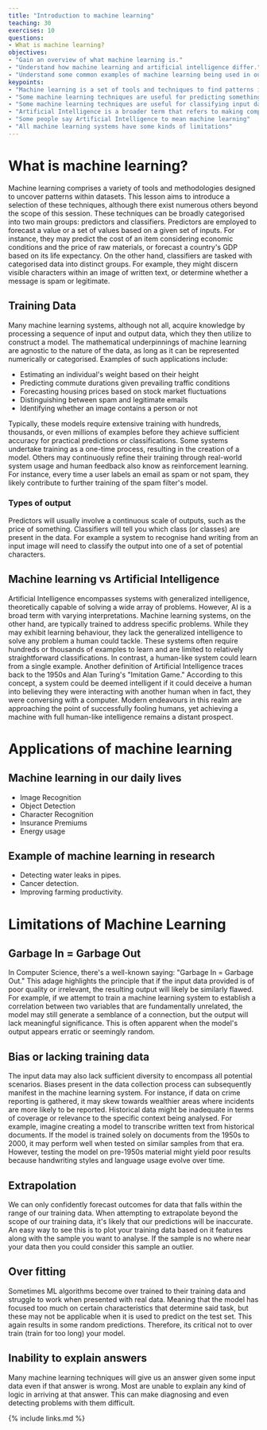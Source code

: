 ```yaml
---
title: "Introduction to machine learning"
teaching: 30
exercises: 10
questions:
- What is machine learning?
objectives:
- "Gain an overview of what machine learning is."
- "Understand how machine learning and artificial intelligence differ."
- "Understand some common examples of machine learning being used in our daily lives"
keypoints:
- "Machine learning is a set of tools and techniques to find patterns in data."
- "Some machine learning techniques are useful for predicting something given some input data."
- "Some machine learning techniques are useful for classifying input data and working out which class it belongs to."
- "Artificial Intelligence is a broader term that refers to making computers show human like intelligence."
- "Some people say Artificial Intelligence to mean machine learning"
- "All machine learning systems have some kinds of limitations"
---
```


# What is machine learning?

Machine learning comprises a variety of tools and methodologies designed to uncover patterns within datasets. This lesson aims to introduce a selection of these techniques, although there exist numerous others beyond the scope of this session.
These techniques can be broadly categorised into two main groups: predictors and classifiers. Predictors are employed to forecast a value or a set of values based on a given set of inputs. For instance, they may predict the cost of an item considering economic conditions and the price of raw materials, or forecast a country's GDP based on its life expectancy. On the other hand, classifiers are tasked with categorised data into distinct groups. For example, they might discern visible characters within an image of written text, or determine whether a message is spam or legitimate.


## Training Data

Many machine learning systems, although not all, acquire knowledge by processing a sequence of input and output data, which they then utilize to construct a model. The mathematical underpinnings of machine learning are agnostic to the nature of the data, as long as it can be represented numerically or categorised. Examples of such applications include:

* Estimating an individual's weight based on their height
* Predicting commute durations given prevailing traffic conditions
* Forecasting housing prices based on stock market fluctuations
* Distinguishing between spam and legitimate emails
* Identifying whether an image contains a person or not


Typically, these models require extensive training with hundreds, thousands, or even millions of examples before they achieve sufficient accuracy for practical predictions or classifications.
Some systems undertake training as a one-time process, resulting in the creation of a model. Others may continuously refine their training through real-world system usage and human feedback also know as reinforcement learning. For instance, every time a user labels an email as spam or not spam, they likely contribute to further training of the spam filter's model.

### Types of output

Predictors will usually involve a continuous scale of outputs, such as the price of something. Classifiers will tell you which class (or classes) are present in the data. For example a system to recognise hand writing from an input image will need to classify the output into one of a set of potential characters. 


## Machine learning vs Artificial Intelligence

Artificial Intelligence encompasses systems with generalized intelligence, theoretically capable of solving a wide array of problems. However, AI is a broad term with varying interpretations. Machine learning systems, on the other hand, are typically trained to address specific problems. While they may exhibit learning behaviour, they lack the generalized intelligence to solve any problem a human could tackle. These systems often require hundreds or thousands of examples to learn and are limited to relatively straightforward classifications. In contrast, a human-like system could learn from a single example.
Another definition of Artificial Intelligence traces back to the 1950s and Alan Turing's "Imitation Game." According to this concept, a system could be deemed intelligent if it could deceive a human into believing they were interacting with another human when in fact, they were conversing with a computer. Modern endeavours in this realm are approaching the point of successfully fooling humans, yet achieving a machine with full human-like intelligence remains a distant prospect.

# Applications of machine learning

## Machine learning in our daily lives

 * Image Recognition
 * Object Detection
 * Character Recognition 
 * Insurance Premiums
 * Energy usage


## Example of machine learning in research
 * Detecting water leaks in pipes.
 * Cancer detection.
 * Improving farming productivity.



# Limitations of Machine Learning

## Garbage In = Garbage Out

In Computer Science, there's a well-known saying: "Garbage In = Garbage Out." This adage highlights the principle that if the input data provided is of poor quality or irrelevant, the resulting output will likely be similarly flawed. For example, if we attempt to train a machine learning system to establish a correlation between two variables that are fundamentally unrelated, the model may still generate a semblance of a connection, but the output will lack meaningful significance. This is often apparent when the model's output appears erratic or seemingly random.

## Bias or lacking training data

The input data may also lack sufficient diversity to encompass all potential scenarios. Biases present in the data collection process can subsequently manifest in the machine learning system. For instance, if data on crime reporting is gathered, it may skew towards wealthier areas where incidents are more likely to be reported. Historical data might be inadequate in terms of coverage or relevance to the specific context being analysed. For example, imagine creating a model to transcribe written text from historical documents. If the model is trained solely on documents from the 1950s to 2000, it may perform well when tested on similar samples from that era. However, testing the model on pre-1950s material might yield poor results because handwriting styles and language usage evolve over time.

## Extrapolation

We can only confidently forecast outcomes for data that falls within the range of our training data. When attempting to extrapolate beyond the scope of our training data, it's likely that our predictions will be inaccurate. An easy way to see this is to plot your training data based on it features along with the sample you want to analyse. If the sample is no where near your data then you could consider this sample an outlier.

## Over fitting

Sometimes ML algorithms become over trained to their training data and struggle to work when presented with real data. Meaning that the model has focused too much on certain characteristics that determine said task, but these may not be applicable when it is used to predict on the test set. This again results in some random predictions. Therefore, its critical not to over train (train for too long) your model. 

## Inability to explain answers

Many machine learning techniques will give us an answer given some input data even if that answer is wrong. Most are unable to explain any kind of logic in arriving at that answer. This can make diagnosing and even detecting problems with them difficult.

{% include links.md %}
